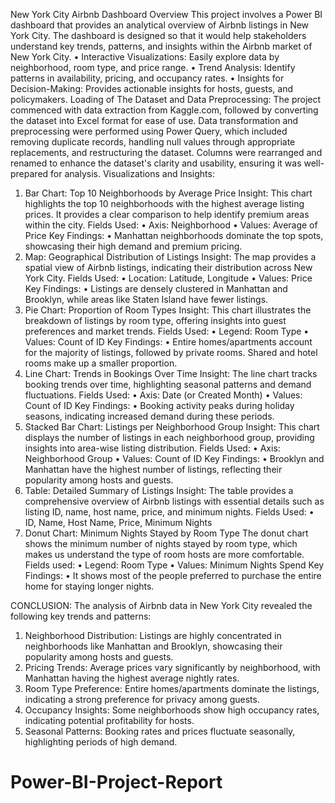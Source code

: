 New York City Airbnb Dashboard
Overview
This project involves a Power BI dashboard that provides an analytical overview of Airbnb listings in New York City. The dashboard is designed so that it would help stakeholders understand key trends, patterns, and insights within the Airbnb market of New York City.
•	Interactive Visualizations: Easily explore data by neighborhood, room type, and price range.
•	Trend Analysis: Identify patterns in availability, pricing, and occupancy rates.
•	Insights for Decision-Making: Provides actionable insights for hosts, guests, and policymakers.
Loading of The Dataset and Data Preprocessing:
The project commenced with data extraction from Kaggle.com, followed by converting the dataset into Excel format for ease of use. Data transformation and preprocessing were performed using Power Query, which included removing duplicate records, handling null values through appropriate replacements, and restructuring the dataset. Columns were rearranged and renamed to enhance the dataset's clarity and usability, ensuring it was well-prepared for analysis.
Visualizations and Insights:
1. Bar Chart: Top 10 Neighborhoods by Average Price
Insight:
This chart highlights the top 10 neighborhoods with the highest average listing prices. It provides a clear comparison to help identify premium areas within the city.
Fields Used:
•	Axis: Neighborhood
•	Values: Average of Price
Key Findings:
•	Manhattan neighborhoods dominate the top spots, showcasing their high demand and premium pricing.
2. Map: Geographical Distribution of Listings
Insight:
The map provides a spatial view of Airbnb listings, indicating their distribution across New York City.
Fields Used:
•	Location: Latitude, Longitude
•	Values: Price
Key Findings:
•	Listings are densely clustered in Manhattan and Brooklyn, while areas like Staten Island have fewer listings.
3. Pie Chart: Proportion of Room Types
Insight:
This chart illustrates the breakdown of listings by room type, offering insights into guest preferences and market trends.
Fields Used:
•	Legend: Room Type
•	Values: Count of ID
Key Findings:
•	Entire homes/apartments account for the majority of listings, followed by private rooms. Shared and hotel rooms make up a smaller proportion.
4. Line Chart: Trends in Bookings Over Time
Insight:
The line chart tracks booking trends over time, highlighting seasonal patterns and demand fluctuations.
Fields Used:
•	Axis: Date (or Created Month)
•	Values: Count of ID
Key Findings:
•	Booking activity peaks during holiday seasons, indicating increased demand during these periods.
5. Stacked Bar Chart: Listings per Neighborhood Group
Insight:
This chart displays the number of listings in each neighborhood group, providing insights into area-wise listing distribution.
Fields Used:
•	Axis: Neighborhood Group
•	Values: Count of ID
Key Findings:
•	Brooklyn and Manhattan have the highest number of listings, reflecting their popularity among hosts and guests.
6. Table: Detailed Summary of Listings
Insight:
The table provides a comprehensive overview of Airbnb listings with essential details such as listing ID, name, host name, price, and minimum nights.
Fields Used:
•	ID, Name, Host Name, Price, Minimum Nights
7. Donut Chart: Minimum Nights Stayed by Room Type
The donut chart shows the minimum number of nights stayed by room type, which makes us understand the type of room hosts are more comfortable.
Fields used:
•	Legend: Room Type
•	Values: Minimum Nights Spend
Key Findings:
•	It shows most of the people preferred to purchase the entire home for staying longer nights.

CONCLUSION:
The analysis of Airbnb data in New York City revealed the following key trends and patterns:
1.	Neighborhood Distribution: Listings are highly concentrated in neighborhoods like Manhattan and Brooklyn, showcasing their popularity among hosts and guests.
2.	Pricing Trends: Average prices vary significantly by neighborhood, with Manhattan having the highest average nightly rates.
3.	Room Type Preference: Entire homes/apartments dominate the listings, indicating a strong preference for privacy among guests.
4.	Occupancy Insights: Some neighborhoods show high occupancy rates, indicating potential profitability for hosts.
5.	Seasonal Patterns: Booking rates and prices fluctuate seasonally, highlighting periods of high demand.

# Power-BI-Project-Report
